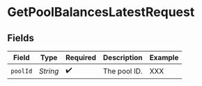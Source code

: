 # GetPoolBalancesLatestRequest


## Fields

| Field              | Type               | Required           | Description        | Example            |
| ------------------ | ------------------ | ------------------ | ------------------ | ------------------ |
| `poolId`           | *String*           | :heavy_check_mark: | The pool ID.       | XXX                |